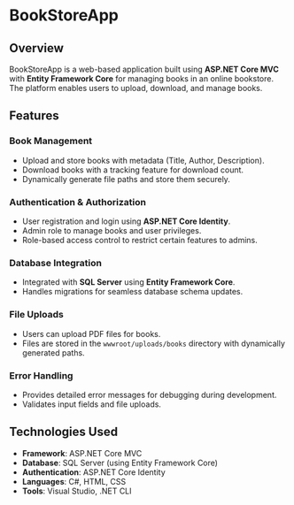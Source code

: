 # BookStoreApp

## Overview
BookStoreApp is a web-based application built using **ASP.NET Core MVC** with **Entity Framework Core** for managing books in an online bookstore. The platform enables users to upload, download, and manage books.

## Features

### Book Management
- Upload and store books with metadata (Title, Author, Description).
- Download books with a tracking feature for download count.
- Dynamically generate file paths and store them securely.

### Authentication & Authorization
- User registration and login using **ASP.NET Core Identity**.
- Admin role to manage books and user privileges.
- Role-based access control to restrict certain features to admins.

### Database Integration
- Integrated with **SQL Server** using **Entity Framework Core**.
- Handles migrations for seamless database schema updates.

### File Uploads
- Users can upload PDF files for books.
- Files are stored in the `wwwroot/uploads/books` directory with dynamically generated paths.

### Error Handling
- Provides detailed error messages for debugging during development.
- Validates input fields and file uploads.

## Technologies Used
- **Framework**: ASP.NET Core MVC
- **Database**: SQL Server (using Entity Framework Core)
- **Authentication**: ASP.NET Core Identity
- **Languages**: C#, HTML, CSS
- **Tools**: Visual Studio, .NET CLI
